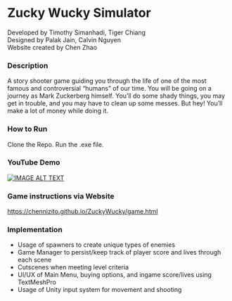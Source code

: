 # Zucky Wucky Simulator

Developed by Timothy Simanhadi, Tiger Chiang  
Designed by Palak Jain, Calvin Nguyen  
Website created by Chen Zhao  

### Description
A story shooter game guiding you through the life of one of the most famous and controversial “humans” of our time. You will be going on a journey as Mark Zuckerberg himself. You’ll do some shady things, you may get in trouble, and you may have to clean up some messes. But hey! You’ll make a lot of money while doing it.

### How to Run
Clone the Repo.
Run the .exe file.

### YouTube Demo
[![IMAGE ALT TEXT](http://img.youtube.com/vi/6OdL7-Ev01Y/0.jpg)](http://www.youtube.com/watch?v=6OdL7-Ev01Y "Zucky Wucky Simulator")


### Game instructions via Website
https://chennizito.github.io/ZuckyWucky/game.html

### Implementation
- Usage of spawners to create unique types of enemies
- Game Manager to persist/keep track of player score and lives through each scene
- Cutscenes when meeting level criteria
- UI/UX of Main Menu, buying options, and ingame score/lives using TextMeshPro
- Usage of Unity input system for movement and shooting



